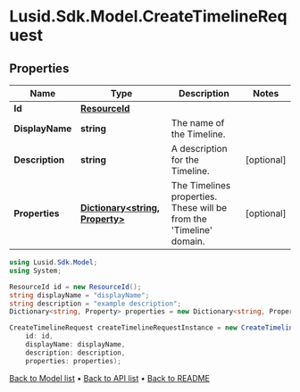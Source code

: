 # Lusid.Sdk.Model.CreateTimelineRequest

## Properties

Name | Type | Description | Notes
------------ | ------------- | ------------- | -------------
**Id** | [**ResourceId**](ResourceId.md) |  | 
**DisplayName** | **string** | The name of the Timeline. | 
**Description** | **string** | A description for the Timeline. | [optional] 
**Properties** | [**Dictionary&lt;string, Property&gt;**](Property.md) | The Timelines properties. These will be from the &#39;Timeline&#39; domain. | [optional] 

```csharp
using Lusid.Sdk.Model;
using System;

ResourceId id = new ResourceId();
string displayName = "displayName";
string description = "example description";
Dictionary<string, Property> properties = new Dictionary<string, Property>();

CreateTimelineRequest createTimelineRequestInstance = new CreateTimelineRequest(
    id: id,
    displayName: displayName,
    description: description,
    properties: properties);
```

[Back to Model list](../README.md#documentation-for-models) &#8226; [Back to API list](../README.md#documentation-for-api-endpoints) &#8226; [Back to README](../README.md)
